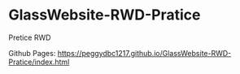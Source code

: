 # GlassWebsite-RWD-Pratice
Pretice RWD

Github Pages: https://peggydbc1217.github.io/GlassWebsite-RWD-Pratice/index.html
